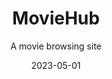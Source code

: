 ---
category: "project"
title: "MovieHub"
subtitle: "A movie browsing site"
code: "https://github.com/buddhagrg/moviehub"
demo: "https://moviehub-rtk.netlify.app/"
date: "2023-05-01"
stack: "ReactJS, RTK, CRA"
---
